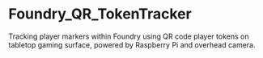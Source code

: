 # Foundry_QR_TokenTracker
Tracking player markers within Foundry using QR code player tokens on tabletop gaming surface, powered by Raspberry Pi and overhead camera.
